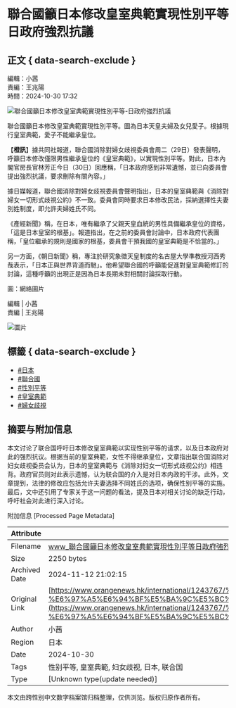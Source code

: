 # 聯合國籲日本修改皇室典範實現性別平等　日政府強烈抗議

## 正文 { data-search-exclude }


編輯：小茜  
責編：王兆陽  
時間：2024-10-30 17:32  

![聯合國籲日本修改皇室典範實現性別平等-日政府強烈抗議](https://cdn.orangenews.hk/common/2024/10/30/f9879e8b9c374b70ad1b232da0370a69.jpg?x-oss-process=style/w960)

聯合國籲日本修改皇室典範實現性別平等。圖為日本天皇夫婦及女兒愛子。根據現行皇室典範，愛子不能繼承皇位。

【**橙訊**】據共同社報道，聯合國消除對婦女歧視委員會周二（29日）發表聲明，呼籲日本修改僅限男性繼承皇位的《皇室典範》，以實現性別平等。對此，日本內閣官房長官林芳正今日（30日）回應稱，「日本政府感到非常遺憾，並已向委員會提出強烈抗議，要求刪除有關內容。」

據日媒報道，聯合國消除對婦女歧視委員會聲明指出，日本的皇室典範與《消除對婦女一切形式歧視公約》不一致。委員會同時要求日本修改民法，採納選擇性夫妻別姓制度，即允許夫婦姓氏不同。

《產經新聞》稱，在日本，唯有繼承了父親天皇血統的男性具備繼承皇位的資格，「這是日本皇室的根基」。報道指出，在之前的委員會討論中，日本政府代表團稱，「皇位繼承的規則是國家的根基，委員會干預我國的皇室典範是不恰當的。」

另一方面，《朝日新聞》稱，專注於研究象徵天皇制度的名古屋大學準教授河西秀哉表示，「日本正與世界背道而馳」。他希望聯合國的呼籲能促進對皇室典範修訂的討論，這種呼籲的出現正是因為日本長期未對相關討論採取行動。

圖：網絡圖片

編輯 | 小茜  
責編 | 王兆陽

![圖片](https://cdn.orangenews.hk/u/cms/www/202107/222332468tqa.jpg)

## 標籤 { data-search-exclude }
- [#日本](https://www.orangenews.hk/tag/334-日本.shtml)
- [#聯合國](https://www.orangenews.hk/tag/707-聯合國.shtml)
- [#性別平等](https://www.orangenews.hk/tag/42700-性別平等.shtml)
- [#皇室典範](https://www.orangenews.hk/tag/70011-皇室典範.shtml)
- [#婦女歧視](https://www.orangenews.hk/tag/70012-婦女歧視.shtml)

## 摘要与附加信息

<!-- tcd_abstract -->
本文讨论了联合国呼吁日本修改皇室典範以实现性别平等的请求，以及日本政府对此的强烈抗议。根据当前的皇室典範，女性不得继承皇位，文章指出联合国消除对妇女歧视委员会认为，日本的皇室典範与《消除对妇女一切形式歧视公约》相违背。政府官员则对此表示遗憾，认为联合国的介入是对日本内政的干涉。此外，文章提到，法律的修改应包括允许夫妻选择不同姓氏的选项，确保性别平等的实施。最后，文中还引用了专家关于这一问题的看法，提及日本对相关讨论的缺乏行动，呼吁社会对此进行深入讨论。
<!-- tcd_abstract_end -->

附加信息 [Processed Page Metadata]

| Attribute       | Value                                  |
|-----------------|----------------------------------------|
| Filename        | www_聯合國籲日本修改皇室典範實現性別平等日政府強烈抗議_-_橙新聞.md                             |
| Size            | 2250 bytes                           |
| Archived Date   | 2024-11-12 21:02:15                             |
| Original Link   | [https://www.orangenews.hk/international/1243767/%E8%81%AF%E5%90%88%E5%9C%8B%E7%B1%B2%E6%97%A5%E6%9C%AC%E4%BF%AE%E6%94%B9%E7%9A%87%E5%AE%A4%E5%85%B8%E7%AF%84%E5%AF%A6%E7%8F%BE%E6%80%A7%E5%88%A5%E5%B9%B3%E7%AD%89-%E6%97%A5%E6%94%BF%E5%BA%9C%E5%BC%B7%E7%83%88%E6%8A%97%E8%AD%B0.shtml](https://www.orangenews.hk/international/1243767/%E8%81%AF%E5%90%88%E5%9C%8B%E7%B1%B2%E6%97%A5%E6%9C%AC%E4%BF%AE%E6%94%B9%E7%9A%87%E5%AE%A4%E5%85%B8%E7%AF%84%E5%AF%A6%E7%8F%BE%E6%80%A7%E5%88%A5%E5%B9%B3%E7%AD%89-%E6%97%A5%E6%94%BF%E5%BA%9C%E5%BC%B7%E7%83%88%E6%8A%97%E8%AD%B0.shtml)                       |
| Author          | 小茜                               |
| Region          | 日本                               |
| Date            | 2024-10-30                                 |
| Tags            | 性别平等, 皇室典範, 妇女歧视, 日本, 联合国                                 |
| Type            | [Unknown type(update needed)]                                 |
<!-- tcd_table_end -->

本文由跨性别中文数字档案馆归档整理，仅供浏览。版权归原作者所有。
